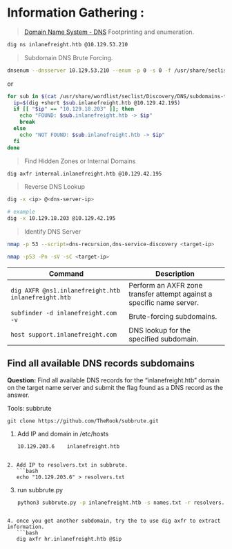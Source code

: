 
# Information Gathering :

> [Domain Name System - DNS](https://academy.hackthebox.com/module/112/section/1069) Footprinting and enumeration.

```bash
dig ns inlanefreight.htb @10.129.53.210
```

> Subdomain DNS Brute Forcing.

```bash
dnsenum --dnsserver 10.129.53.210 --enum -p 0 -s 0 -f /usr/share/seclists/Discovery/DNS/subdomains-top1million-110000.txt inlanefreight.htb

```
or
```bash
for sub in $(cat /usr/share/wordlist/seclist/Discovery/DNS/subdomains-top1million-110000.txt); do
  ip=$(dig +short $sub.inlanefreight.htb @10.129.42.195)
  if [[ "$ip" == "10.129.18.203" ]]; then
    echo "FOUND: $sub.inlanefreight.htb -> $ip"
    break
  else
    echo "NOT FOUND: $sub.inlanefreight.htb -> $ip"
  fi
done
```

> Find Hidden Zones or Internal Domains

```bash
dig axfr internal.inlanefreight.htb @10.129.42.195
```
>Reverse DNS Lookup

```bash
dig -x <ip> @<dns-server-ip>

# example 
dig -x 10.129.18.203 @10.129.42.195
```
> Identify DNS Server
```bash
nmap -p 53 --script=dns-recursion,dns-service-discovery <target-ip>

nmap -p53 -Pn -sV -sC <target-ip>
```


|**Command**|**Description**|
|---|---|
|`dig AXFR @ns1.inlanefreight.htb inlanefreight.htb`|Perform an AXFR zone transfer attempt against a specific name server.|
|`subfinder -d inlanefreight.com -v`|Brute-forcing subdomains.|
|`host support.inlanefreight.com`|DNS lookup for the specified subdomain.|

## Find all available DNS records subdomains
**Question:** Find all available DNS records for the “inlanefreight.htb” domain on the target name server and submit the flag found as a DNS record as the answer.

Tools: subbrute
```shell-session
git clone https://github.com/TheRook/subbrute.git
```

1. Add IP and domain in /etc/hosts
   ```bash
   10.129.203.6    inlanefreight.htb
```
   
2. Add IP to resolvers.txt in subbrute.
   ```bash
   echo "10.129.203.6" > resolvers.txt
```
   
3. run subbrute.py
   ```bash
   python3 subbrute.py -p inlanefreight.htb -s names.txt -r resolvers.txt
```
   
4. once you get another subdomain, try the to use dig axfr to extract information.
   ```bash
   dig axfr hr.inlanefreight.htb @$ip
```